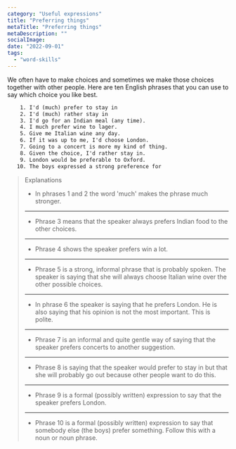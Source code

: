 ```yaml
---
category: "Useful expressions"
title: "Preferring things"
metaTitle: "Preferring things"
metaDescription: ""
socialImage:
date: "2022-09-01"
tags:
  - "word-skills"
---
```


We often have to make choices and sometimes we make those choices together with other people. Here are ten English phrases that you can use to say which choice you like best.

```txt
    1. I'd (much) prefer to stay in
    2. I'd (much) rather stay in
    3. I'd go for an Indian meal (any time).
    4. I much prefer wine to lager.
    5. Give me Italian wine any day.
    6. If it was up to me, I'd choose London.
    7. Going to a concert is more my kind of thing.
    8. Given the choice, I'd rather stay in.
    9. London would be preferable to Oxford.
   10. The boys expressed a strong preference for
```

> Explanations
>
> - In phrases 1 and 2 the word 'much' makes the phrase much stronger.
>
> ---
>
> - Phrase 3 means that the speaker always prefers Indian food to the other choices.
>
> ---
>
> - Phrase 4 shows the speaker prefers win a lot.
>
> ---
>
> - Phrase 5 is a strong, informal phrase that is probably spoken. The speaker is saying that she will always choose Italian wine over the other possible choices.
>
> ---
>
> - In phrase 6 the speaker is saying that he prefers London. He is also saying that his opinion is not the most important. This is polite.
>
> ---
>
> - Phrase 7 is an informal and quite gentle way of saying that the speaker prefers concerts to another suggestion.
>
> ---
>
> - Phrase 8 is saying that the speaker would prefer to stay in but that she will probably go out because other people want to do this.
>
> ---
>
> - Phrase 9 is a formal (possibly written) expression to say that the speaker prefers London.
>
> ---
>
> - Phrase 10 is a formal (possibly written) expression to say that somebody else (the boys) prefer something. Follow this with a noun or noun phrase.
